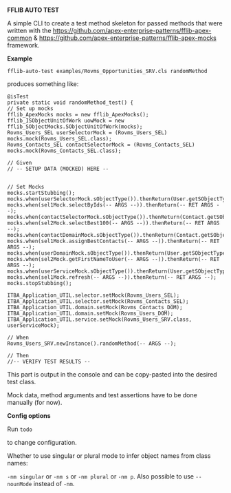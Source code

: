 **FFLIB AUTO TEST**

A simple CLI to create a test method skeleton for passed methods that were written with the https://github.com/apex-enterprise-patterns/fflib-apex-common & https://github.com/apex-enterprise-patterns/fflib-apex-mocks framework.

**Example**

`fflib-auto-test examples/Rovms_Opportunities_SRV.cls randomMethod`

produces something like:

```
@isTest
private static void randomMethod_test() {
// Set up mocks
fflib_ApexMocks mocks = new fflib_ApexMocks();
fflib_ISObjectUnitOfWork uowMock = new fflib_SObjectMocks.SObjectUnitOfWork(mocks);
Rovms_Users_SEL userSelectorMock = (Rovms_Users_SEL) mocks.mock(Rovms_Users_SEL.class);
Rovms_Contacts_SEL contactSelectorMock = (Rovms_Contacts_SEL) mocks.mock(Rovms_Contacts_SEL.class);

// Given
// -- SETUP DATA (MOCKED) HERE --


// Set Mocks
mocks.startStubbing();
mocks.when(userSelectorMock.sObjectType()).thenReturn(User.getSObjectType());
mocks.when(sel1Mock.selectByIds(-- ARGS --)).thenReturn(-- RET ARGS --);
mocks.when(contactSelectorMock.sObjectType()).thenReturn(Contact.getSObjectType());
mocks.when(sel2Mock.selectBest100(-- ARGS --)).thenReturn(-- RET ARGS --);
mocks.when(contactDomainMock.sObjectType()).thenReturn(Contact.getSObjectType());
mocks.when(sel1Mock.assignBestContacts(-- ARGS --)).thenReturn(-- RET ARGS --);
mocks.when(userDomainMock.sObjectType()).thenReturn(User.getSObjectType());
mocks.when(sel2Mock.getFirstNameToUser(-- ARGS --)).thenReturn(-- RET ARGS --);
mocks.when(userServiceMock.sObjectType()).thenReturn(User.getSObjectType());
mocks.when(sel1Mock.refresh(-- ARGS --)).thenReturn(-- RET ARGS --);
mocks.stopStubbing();

ITBA_Application_UTIL.selector.setMock(Rovms_Users_SEL);
ITBA_Application_UTIL.selector.setMock(Rovms_Contacts_SEL);
ITBA_Application_UTIL.domain.setMock(Rovms_Contacts_DOM);
ITBA_Application_UTIL.domain.setMock(Rovms_Users_DOM);
ITBA_Application_UTIL.service.setMock(Rovms_Users_SRV.class, userServiceMock);

// When
Rovms_Users_SRV.newInstance().randomMethod(-- ARGS --);

// Then
//-- VERIFY TEST RESULTS --
```

This part is output in the console and can be copy-pasted into the desired test class.

Mock data, method arguments and test assertions have to be done manually (for now).

**Config options**

Run `todo`

to change configuration.

Whether to use singular or plural mode to infer object names from class names:

`-nm singular` or `-nm s` or `-nm plural` or `-nm p`. Also possible to use `--nounMode` instead of `-nm`.
